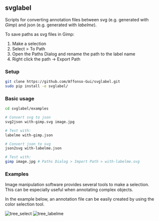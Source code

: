 ## svglabel

Scripts for converting annotation files between svg (e.g. generated with *Gimp*) and json (e.g. generated with *labelme*).

To save paths as svg files in Gimp:
1. Make a selection
2. Select > To Path
3. Open the Paths Dialog and rename the path to the label name
4. Right click the path -> Export Path

### Setup

```bash
git clone https://github.com/Affonso-Gui/svglabel.git
sudo pip install -e svglabel/
```

### Basic usage

```bash
cd svglabel/examples

# Convert svg to json
svg2json with-gimp.svg image.jpg

# Test with:
labelme with-gimp.json

# Convert json to svg
json2svg with-labelme.json

# Test with:
gimp image.jpg # Paths Dialog > Import Path > with-labelme.svg
```

### Examples

Image manipulation software provides several tools to make a selection. This can be especially useful when annotating complex objects.

In the example below, an annotation file can be easily created by using the color selection tool.

![tree_select](https://user-images.githubusercontent.com/20625381/94661688-5bee4980-0342-11eb-899b-2434b4525c09.jpg)
![tree_labelme](https://user-images.githubusercontent.com/20625381/94661709-60b2fd80-0342-11eb-99e4-fa3e9d49ac9e.jpg)
